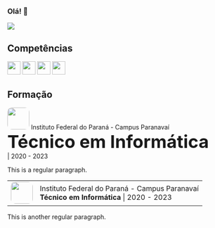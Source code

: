 ### Olá! 👋

<img src="https://github-readme-stats.vercel.app/api/top-langs/?username=luan004&layout=compact&langs_count=6&theme=react&hide=dart&custom_title=Linguagens%20Mais%20Usadas"/>





## Competências 

<img style="height:30px;width:30px" src="https://cdn.jsdelivr.net/gh/devicons/devicon/icons/java/java-original-wordmark.svg" /> <img style="height:30px;width:30px" src="https://cdn.jsdelivr.net/gh/devicons/devicon/icons/javascript/javascript-original.svg" />  <img style="height:30px;width:30px" src="https://cdn.jsdelivr.net/gh/devicons/devicon/icons/css3/css3-original.svg" /> <img style="height:30px;width:30px" src="https://cdn.jsdelivr.net/gh/devicons/devicon/icons/html5/html5-original.svg" />

## Formação

<img style="height:50px;width:50px;border-radius:10px" src="https://luan004.github.io/images/ifpr.png"/>
Instituto Federal do Paraná - Campus Paranavaí<br>
<div style="font-size:40px"><b>Técnico em Informática</b></div> | 2020 - 2023

This is a regular paragraph.

<table>
    <tr>
        <td>
            <img style="height:50px;width:50px;border-radius:10px" src="https://luan004.github.io/images/ifpr.png"/>
        </td>
        <td>
            Instituto Federal do Paraná - Campus Paranavaí<br>
            <b>Técnico em Informática</b> | 2020 - 2023
        </td>
    </tr>
</table>

This is another regular paragraph.

